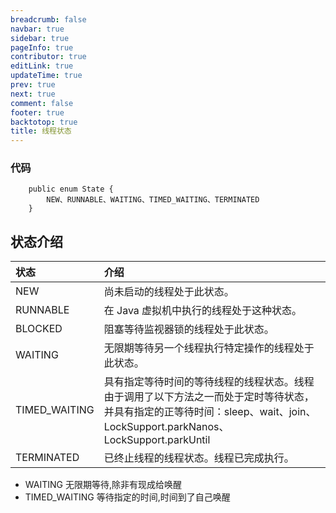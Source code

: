 ```yaml
---
breadcrumb: false
navbar: true
sidebar: true
pageInfo: true
contributor: true
editLink: true
updateTime: true
prev: true
next: true
comment: false
footer: true
backtotop: true
title: 线程状态
---
```



### 代码

``` 
    public enum State {
        NEW、RUNNABLE、WAITING、TIMED_WAITING、TERMINATED
    }
```

## 状态介绍

|状态|介绍|
|:--|:--|
|NEW|尚未启动的线程处于此状态。|
|RUNNABLE|在 Java 虚拟机中执行的线程处于这种状态。|
|BLOCKED|阻塞等待监视器锁的线程处于此状态。|
|WAITING|无限期等待另一个线程执行特定操作的线程处于此状态。|
|TIMED_WAITING|具有指定等待时间的等待线程的线程状态。线程由于调用了以下方法之一而处于定时等待状态，并具有指定的正等待时间：sleep、wait、join、LockSupport.parkNanos、LockSupport.parkUntil|
|TERMINATED|已终止线程的线程状态。线程已完成执行。|

- WAITING 无限期等待,除非有现成给唤醒
- TIMED_WAITING 等待指定的时间,时间到了自己唤醒


